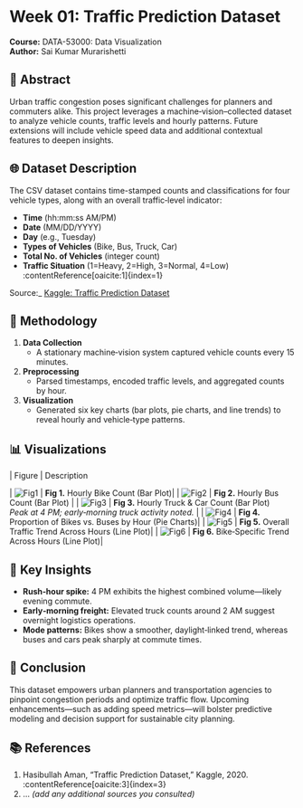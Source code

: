 # Week 01: Traffic Prediction Dataset

**Course:** DATA-53000: Data Visualization  
**Author:** Sai Kumar Murarishetti  

## 📄 Abstract  
Urban traffic congestion poses significant challenges for planners and commuters alike. This project leverages a machine‐vision–collected dataset to analyze vehicle counts, traffic levels and hourly patterns. 
Future extensions will include vehicle speed data and additional contextual features to deepen insights.

## 🌐 Dataset Description  
The CSV dataset contains time-stamped counts and classifications for four vehicle types, along with an overall traffic‐level indicator:
- **Time** (hh:mm:ss AM/PM)  
- **Date** (MM/DD/YYYY)  
- **Day** (e.g., Tuesday)  
- **Types of Vehicles** (Bike, Bus, Truck, Car)  
- **Total No. of Vehicles** (integer count)  
- **Traffic Situation** (1=Heavy, 2=High, 3=Normal, 4=Low) :contentReference[oaicite:1]{index=1}

Source:_ [Kaggle: Traffic Prediction Dataset](https://www.kaggle.com/datasets/hasibullahaman/traffic-prediction-dataset)

## 🧪 Methodology  
1. **Data Collection**  
   - A stationary machine‐vision system captured vehicle counts every 15 minutes.  
2. **Preprocessing**  
   - Parsed timestamps, encoded traffic levels, and aggregated counts by hour.  
3. **Visualization**  
   - Generated six key charts (bar plots, pie charts, and line trends) to reveal hourly and vehicle‐type patterns.

## 📊 Visualizations  

| Figure | Description                                                                      

| ![Fig1](bike_bar.png)  | **Fig 1.** Hourly Bike Count (Bar Plot)|
| ![Fig2](bus_bar.png)   | **Fig 2.** Hourly Bus Count (Bar Plot) |
| ![Fig3](truck_car_bar.png) | **Fig 3.** Hourly Truck & Car Count (Bar Plot)<br/>_Peak at 4 PM; early‐morning truck activity noted._ |
| ![Fig4](vehicle_pie.png) | **Fig 4.** Proportion of Bikes vs. Buses by Hour (Pie Charts)|
| ![Fig5](hourly_trend.png) | **Fig 5.** Overall Traffic Trend Across Hours (Line Plot)|
| ![Fig6](bike_trend.png)   | **Fig 6.** Bike‐Specific Trend Across Hours (Line Plot)|


## 📝 Key Insights  
- **Rush‐hour spike:** 4 PM exhibits the highest combined volume—likely evening commute.  
- **Early‐morning freight:** Elevated truck counts around 2 AM suggest overnight logistics operations.  
- **Mode patterns:** Bikes show a smoother, daylight‐linked trend, whereas buses and cars peak sharply at commute times.

## 🔮 Conclusion  
This dataset empowers urban planners and transportation agencies to pinpoint congestion periods and optimize traffic flow. 
Upcoming enhancements—such as adding speed metrics—will bolster predictive modeling and decision support for sustainable city planning.


## 📚 References  
1. Hasibullah Aman, “Traffic Prediction Dataset,” Kaggle, 2020. :contentReference[oaicite:3]{index=3}  
2. … _(add any additional sources you consulted)_

